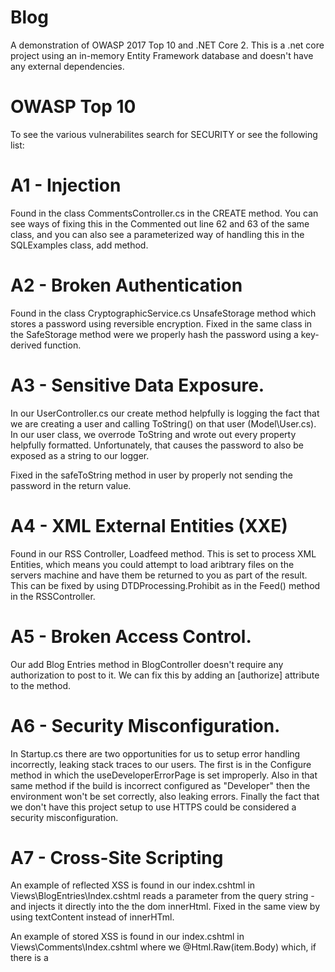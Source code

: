# Blog
A demonstration of OWASP 2017 Top 10 and .NET Core 2. This is a .net core project using an in-memory Entity Framework database and doesn't have any external
dependencies. 

# OWASP Top 10
To see the various vulnerabilites search for SECURITY or see the following list:

# A1 - Injection
Found in the class CommentsController.cs in the CREATE method. You can see ways of fixing this in the Commented out line 62 and 63
of the same class, and you can also see a parameterized way of handling this in the SQLExamples class, add method.

# A2 - Broken Authentication
Found in the class CryptographicService.cs UnsafeStorage method which stores a password using reversible encryption. Fixed in the same class
in the SafeStorage method were we properly hash the password using a key-derived function.

# A3 - Sensitive Data Exposure.
In our UserController.cs our create method helpfully is logging the fact that we are creating a user and calling ToString() on that user (Model\User.cs).  In our user class, we overrode ToString and wrote out every property helpfully formatted. Unfortunately, that causes the password to also be exposed as a 
string to our logger.

Fixed in the safeToString method in user by properly not sending the password in the return value.

# A4 - XML External Entities (XXE)
Found in our RSS Controller, Loadfeed method. This is set to process XML Entities, which means you could attempt to load aribtrary files on the servers machine and have them be returned to you as part 
of the result. This can be fixed by using DTDProcessing.Prohibit as in the Feed() method in the RSSController.

# A5 - Broken Access Control.
Our add Blog Entries method in BlogController doesn't require any authorization to post to it. We can fix this by adding an
[authorize] attribute to the method.

# A6 - Security Misconfiguration.
In Startup.cs there are two opportunities for us to setup error handling incorrectly, leaking stack traces to our users.  The first is in the Configure method
in which the useDeveloperErrorPage is set improperly. Also in that same method if the build is incorrect configured as "Developer" then the environment
won't be set correctly, also leaking errors. Finally the fact that we don't have this project setup to use HTTPS could be considered a security misconfiguration.

# A7 - Cross-Site Scripting
An example of reflected XSS is found in our index.cshtml in Views\BlogEntries\Index.cshtml reads a parameter from the query string - and injects it directly into the the dom innerHtml. Fixed in the same view by using textContent instead of innerHTml.

An example of stored XSS is found in our index.cshtml in Views\Comments\Index.cshtml where we @Html.Raw(item.Body) which, if there is a <script> 
tag embedded into the comment will load every time.

# A8 - Insecure Deserialization
An example of insecure deserialization is in our RSS Controller / CreateFeed we are processing the data as typeHandling.Auto. To resolve this, should be using typeHandling.None.

# A9 - Using Components with Known Vulnerabilities
No example present, but a good example of this to tie with A4 would be one of the services or APIs that were affected by XXE - see [The OWASP XXE .NET Cheat Sheet](https://www.owasp.org/index.php/XML_External_Entity_(XXE)_Prevention_Cheat_Sheet#.NET) for a good list of vulnerable components in the .NET framework. Also are frameworks such as Nancy, Breeze,
and DotNetNuke which at various points hav been vulnerable to A8 - Insecure Deserialization.

# A10 - Insufficient Logging & Monitoring
This is presents in usersController / delete which lets us delete users without logging access. It's fixed in 2 different ways. In the CommentsController / delete we log out there is an action occuring. The 
second way we fixed it is by adding [log4net](https://logging.apache.org/log4net/) in startup.cs. You can also seem a more comprehensive example using [Audit.Net](https://github.com/thepirat000/Audit.NET) in the CommentsController / Edit method.
 
# OWASP 2017 RC
The following examples are included for historical purposes but they were removed from the final OWASP 2017 top 10 list.

##  A7RC - Insufficient Attack Protection.
Our methods are simply rejecting invalid input in our controllers by using ModelState.IsValid checks and then just returning BadRequest. To properly
prevent attackers from keep attacking we can add (for example) a max bad request filter on a per action level. Once a limit is reached all requests will be dumped. This simple filter is implemented in the Filters\BadRequestFilter.cs and applied on UsersController.cs Delete method.

## A8RC - Cross-Site Request Forgery
Our users controller Edit method doesn't have [ValidateAntiForgeryToken] marked, making it vulnerable to a CSRF attack. This is fixed in all other
methods on any of the other actions where [ValidateAntiForgeryToken] is present.

## A10RC - Underprotected APIs
Our login method has no rate limiter. To fix this, look at the RateLimiter.cs in \RateLimiter which adds the ability to throttle connections
for a specific user. 
